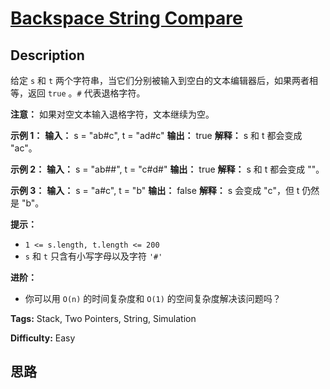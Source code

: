 # [Backspace String Compare][title]

## Description

给定 `s` 和 `t` 两个字符串，当它们分别被输入到空白的文本编辑器后，如果两者相等，返回 `true` 。`#` 代表退格字符。

**注意：** 如果对空文本输入退格字符，文本继续为空。



**示例 1：**
            **输入：** s = "ab#c", t = "ad#c"    **输出：** true    **解释：** s 和 t 都会变成 "ac"。    

**示例 2：**
            **输入：** s = "ab##", t = "c#d#"    **输出：** true    **解释：** s 和 t 都会变成 ""。    

**示例 3：**
            **输入：** s = "a#c", t = "b"    **输出：** false    **解释：** s 会变成 "c"，但 t 仍然是 "b"。



**提示：**

  * `1 <= s.length, t.length <= 200`
  * `s` 和 `t` 只含有小写字母以及字符 `'#'`



**进阶：**

  * 你可以用 `O(n)` 的时间复杂度和 `O(1)` 的空间复杂度解决该问题吗？


**Tags:** Stack, Two Pointers, String, Simulation

**Difficulty:** Easy

## 思路

[title]: https://leetcode-cn.com/problems/backspace-string-compare
